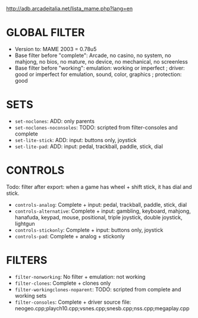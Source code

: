 
http://adb.arcadeitalia.net/lista_mame.php?lang=en

# GLOBAL FILTER

* Version to: MAME 2003 = 0.78u5
* Base filter before "complete": Arcade, no casino, no system, no mahjong, no bios, no mature, no device, no mechanical, no screenless
* Base filter before "working": emulation: working or imperfect ; driver: good or imperfect for emulation, sound, color, graphics ; protection: good

# SETS

* `set-noclones`: ADD: only parents
* `set-noclones-noconsoles`: TODO: scripted from filter-consoles and complete
* `set-lite-stick`: ADD: input: buttons only, joystick
* `set-lite-pad`: ADD: input: pedal, trackball, paddle, stick, dial

# CONTROLS

Todo: filter after export: when a game has wheel + shift stick, it has dial and stick.

* `controls-analog`: Complete + input: pedal, trackball, paddle, stick, dial
* `controls-alternative`: Complete + input: gambling, keyboard, mahjong, hanafuda, keypad, mouse, positional, triple joystick, double joystick, lightgun
* `controls-stickonly`: Complete + input: buttons only, joystick
* `controls-pad`: Complete + analog + stickonly

# FILTERS

* `filter-nonworking`: No filter + emulation: not working
* `filter-clones`: Complete + clones only
* `filter-workingclones-noparent`: TODO: scripted from complete and working sets
* `filter-consoles`: Complete + driver source file: neogeo.cpp;playch10.cpp;vsnes.cpp;snesb.cpp;nss.cpp;megaplay.cpp
